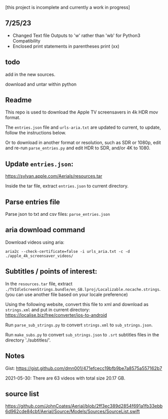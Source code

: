 [this project is incomplete and currently a work in progress]
## 7/25/23
- Changed Text file Outputs to 'w' rather than 'wb' for Python3 Compatibility
- Enclosed print statements in parentheses print (xx)


## todo

add in the new sources.

download and untar within python

## Readme

This repo is used to download the Apple TV screensavers in 4k HDR mov format.

The `entries.json` file and `urls-aria.txt` are updated to current, to update, follow the instructions below.

Or to download in another format or resolution, such as SDR or 1080p, edit and re-run `parse_entries.py` and edit HDR to SDR, and/or 4K to 1080.

## Update `entries.json`:

https://sylvan.apple.com/Aerials/resources.tar

Inside the tar file, extract `entries.json` to current directory.

## Parse entries file

Parse json to txt and csv files: `parse_entries.json`

## aria download command

Download videos using aria:

`aria2c --check-certificate=false -i urls_aria.txt -c -d ./apple_4k_screensaver_videos/`

## Subtitles / points of interest:

In the `resources.tar` file, extract `./TVIdleScreenStrings.bundle/en_GB.lproj/Localizable.nocache.strings`. (you can use another file based on your locale preference)

Using the following website, convert this file to xml and download as `strings.xml` and put in current directory: https://localise.biz/free/converter/ios-to-android

Run `parse_sub_strings.py` to convert `strings.xml` to `sub_strings.json`.

Run `make_subs.py` to convert `sub_strings.json` to `.srt` subtitles files in the  directory './subtitles/'.

## Notes

Gist: https://gist.github.com/dmn001/471efcecc19bfb9be7a8575a557162b7

2021-05-30: There are 63 videos with total size 20.17 GB.

## source list

https://github.com/JohnCoates/Aerial/blob/2ff3ec389d2854f691a1fb33ebb6d962cde84cbf/Aerial/Source/Models/Sources/SourceList.swift

